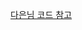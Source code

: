 [다은님 코드 참고](https://github.com/DiANA-KANG/AIFFEL-QUEST/blob/main/exploration_06/exploration_06.ipynb)
